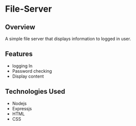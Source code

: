 # File-Server

## Overview

A simple file server that displays information to logged in user.

## Features

- logging In
- Password checking
- Display content

## Technologies Used
- Nodejs
- Expressjs
- HTML
- CSS
